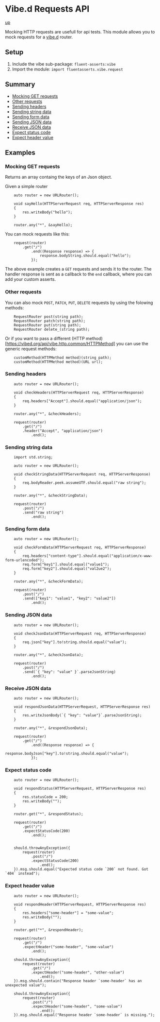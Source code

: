 # Vibe.d Requests API

[up](../README.md)

Mocking HTTP requests are usefull for api tests. This module allows you to mock requests for a [vibe.d](https://vibed.org/) router.

## Setup

1. Include the vibe sub-package: `fluent-asserts:vibe`
2. Import the module: `import fluentasserts.vibe.request`

## Summary

- [Mocking GET requests](#mocking-get-requests)
- [Other requests](#other-requests)
- [Sending headers](#sending-headers)
- [Sending string data](#sending-string-data)
- [Sending form data](#sending-form-data)
- [Sending JSON data](#sending-json-data)
- [Receive JSON data](#receive-json-data)
- [Expect status code](#expect-status-code)
- [Expect header value](#expect-header-value)

## Examples

### Mocking GET requests

Returns an array containg the keys of an Json object.

Given a simple router
```
	auto router = new URLRouter();
	
	void sayHello(HTTPServerRequest req, HTTPServerResponse res)
	{
		res.writeBody("hello");
	}

	router.any("*", &sayHello);
```

You can mock requests like this:
```
	request(router)
		.get("/")
			.end((Response response) => {
				response.bodyString.should.equal("hello");
			});
```

The above example creates a `GET` requests and sends it to the router. The handler response is sent as a 
callback to the `end` callback, where you can add your custom asserts.

### Other requests

You can also mock `POST`, `PATCH`, `PUT`, `DELETE` requests by using the folowing methods:

```
	RequestRouter post(string path);
	RequestRouter patch(string path);
	RequestRouter put(string path);
	RequestRouter delete_(string path);
```

Or if you want to pass a different (HTTP method)[https://vibed.org/api/vibe.http.common/HTTPMethod] you can use the generic request methods: 
```
	customMethod(HTTPMethod method)(string path);
	customMethod(HTTPMethod method)(URL url);
```

### Sending headers

```
	auto router = new URLRouter();
	
	void checkHeaders(HTTPServerRequest req, HTTPServerResponse)
	{
		req.headers["Accept"].should.equal("application/json");
	}

	router.any("*", &checkHeaders);
	
	request(router)
		.get("/")
		.header("Accept", "application/json")
			.end();
```

### Sending string data

```
	import std.string;

	auto router = new URLRouter();
	
	void checkStringData(HTTPServerRequest req, HTTPServerResponse)
	{
		req.bodyReader.peek.assumeUTF.should.equal("raw string");
	}

	router.any("*", &checkStringData);
```

```
	request(router)
		.post("/")
		.send("raw string")
			.end();
```


### Sending form data

```
	auto router = new URLRouter();
	
	void checkFormData(HTTPServerRequest req, HTTPServerResponse)
	{
		req.headers["content-type"].should.equal("application/x-www-form-urlencoded");
		req.form["key1"].should.equal("value1");
		req.form["key2"].should.equal("val2ue2");
	}

	router.any("*", &checkFormData);
```

```
	request(router)
		.post("/")
		.send(["key1": "value1", "key2": "value2"])
			.end();
```

### Sending JSON data

```
	auto router = new URLRouter();
	
	void checkJsonData(HTTPServerRequest req, HTTPServerResponse)
	{
		req.json["key"].to!string.should.equal("value");
	}

	router.any("*", &checkJsonData);
```

```
	request(router)
		.post("/")
		.send(`{ "key": "value" }`.parseJsonString)
			.end();
```


### Receive JSON data

```
	auto router = new URLRouter();
	
	void respondJsonData(HTTPServerRequest, HTTPServerResponse res)
	{
		res.writeJsonBody(`{ "key": "value"}`.parseJsonString);
	}

	router.any("*", &respondJsonData);
```

```
	request(router)
		.get("/")
			.end((Response response) => {
				response.bodyJson["key"].to!string.should.equal("value");
			});
```

### Expect status code

```
	auto router = new URLRouter();
	
	void respondStatus(HTTPServerRequest, HTTPServerResponse res)
	{
		res.statusCode = 200;
		res.writeBody("");
	}

	router.get("*", &respondStatus);
```

```
	request(router)
		.get("/")
		.expectStatusCode(200)
			.end();


	should.throwAnyException({	
		request(router)
			.post("/")
			.expectStatusCode(200)
				.end();
	}).msg.should.equal("Expected status code `200` not found. Got `404` instead");
```


### Expect header value

```
	auto router = new URLRouter();
	
	void respondHeader(HTTPServerRequest, HTTPServerResponse res)
	{
		res.headers["some-header"] = "some-value";
		res.writeBody("");
	}

	router.get("*", &respondHeader);
```

```
	request(router)
		.get("/")
		.expectHeader("some-header", "some-value")
			.end();

	should.throwAnyException({	
		request(router)
			.get("/")
			.expectHeader("some-header", "other-value")
				.end();
	}).msg.should.contain("Response header `some-header` has an unexpected value");

	should.throwAnyException({	
		request(router)
			.post("/")
			.expectHeader("some-header", "some-value")
				.end();
	}).msg.should.equal("Response header `some-header` is missing.");
```

